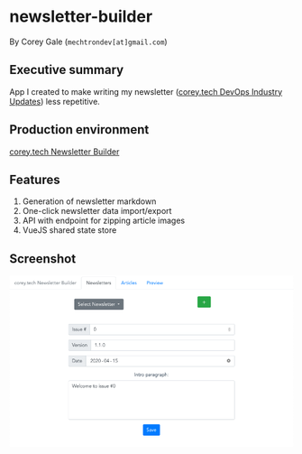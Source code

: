 # newsletter-builder

By Corey Gale (`mechtrondev[at]gmail.com`)

## Executive summary

App I created to make writing my newsletter ([corey.tech DevOps Industry Updates](https://corey.tech)) less repetitive.

## Production environment

[corey.tech Newsletter Builder](http://nb.corey.tech)

## Features

1. Generation of newsletter markdown
1. One-click newsletter data import/export
1. API with endpoint for zipping article images
1. VueJS shared state store

## Screenshot

<img src="./img/newsletter-builder.png">

